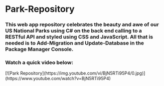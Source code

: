 # Park-Repository

<h3>This web app repository celebrates the beauty and awe of our US National Parks using C# on the back end calling to a RESTful API and styled using CSS and JavaScript. All that is needed is to Add-Migration and Update-Database in the Package Manager Console. </h3>

<h3>Watch a quick video below: </h3>
[![Park Repository](https://img.youtube.com/vi/BjN5RTi95P4/0.jpg)](https://www.youtube.com/watch?v=BjN5RTi95P4)

